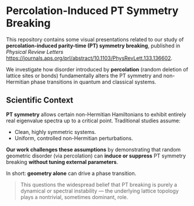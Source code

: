 # Percolation-Induced PT Symmetry Breaking

This repository contains some visual presentations related to our study of **percolation-induced parity-time (PT) symmetry breaking**, published in *Physical Review Letters* https://journals.aps.org/prl/abstract/10.1103/PhysRevLett.133.136602.

We investigate how disorder introduced by **percolation** (random deletion of lattice sites or bonds) fundamentally alters the PT symmetry and non-Hermitian phase transitions in quantum and classical systems.

## Scientific Context

**PT symmetry** allows certain non-Hermitian Hamiltonians to exhibit entirely real eigenvalue spectra up to a critical point. Traditional studies assume:
- Clean, highly symmetric systems.
- Uniform, controlled non-Hermitian perturbations.

**Our work challenges these assumptions** by demonstrating that random geometric disorder (via percolation) can **induce or suppress** PT symmetry breaking **without tuning external parameters**.

In short: **geometry alone** can drive a phase transition.

> This questions the widespread belief that PT breaking is purely a dynamical or spectral instability — the underlying lattice topology plays a nontrivial, sometimes dominant, role.
